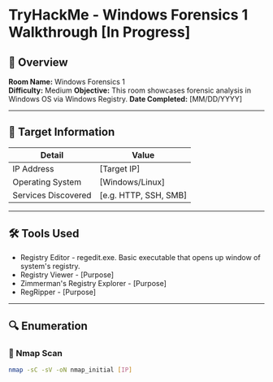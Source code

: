 # TryHackMe - Windows Forensics 1 Walkthrough [In Progress]

## 📘 Overview
**Room Name:** Windows Forensics 1  
**Difficulty:** Medium
**Objective:** This room showcases forensic analysis in Windows OS via Windows Registry.
**Date Completed:** [MM/DD/YYYY]

---

## 🎯 Target Information
| Detail        | Value              |
|---------------|--------------------|
| IP Address     | [Target IP]        |
| Operating System | [Windows/Linux]   |
| Services Discovered | [e.g. HTTP, SSH, SMB] |

---

## 🛠️ Tools Used
- Registry Editor - regedit.exe. Basic executable that opens up window of system's registry. 
- Registry Viewer - [Purpose]
- Zimmerman's Registry Explorer - [Purpose]
- RegRipper - [Purpose]

---

## 🔍 Enumeration

### 🔎 Nmap Scan
```bash
nmap -sC -sV -oN nmap_initial [IP]

